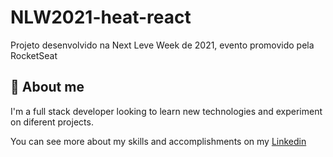# NLW2021-heat-react

Projeto desenvolvido na Next Leve Week de 2021, evento promovido pela RocketSeat

## 🚀 About me

I'm a full stack developer looking to learn new technologies and experiment on diferent projects.

You can see more about my skills and accomplishments on my [Linkedin](https://www.linkedin.com/in/gabriel-gon%C3%A7alves-397abb145/)
